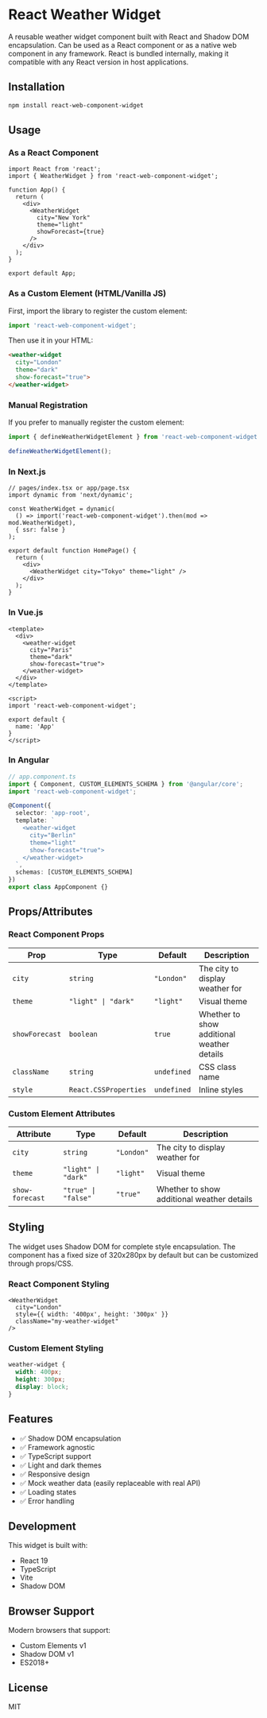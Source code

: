# React Weather Widget

A reusable weather widget component built with React and Shadow DOM encapsulation. Can be used as a React component or as a native web component in any framework. React is bundled internally, making it compatible with any React version in host applications.

## Installation

```bash
npm install react-web-component-widget
```

## Usage

### As a React Component

```tsx
import React from 'react';
import { WeatherWidget } from 'react-web-component-widget';

function App() {
  return (
    <div>
      <WeatherWidget 
        city="New York"
        theme="light"
        showForecast={true}
      />
    </div>
  );
}

export default App;
```

### As a Custom Element (HTML/Vanilla JS)

First, import the library to register the custom element:

```javascript
import 'react-web-component-widget';
```

Then use it in your HTML:

```html
<weather-widget 
  city="London" 
  theme="dark" 
  show-forecast="true">
</weather-widget>
```

### Manual Registration

If you prefer to manually register the custom element:

```javascript
import { defineWeatherWidgetElement } from 'react-web-component-widget';

defineWeatherWidgetElement();
```

### In Next.js

```tsx
// pages/index.tsx or app/page.tsx
import dynamic from 'next/dynamic';

const WeatherWidget = dynamic(
  () => import('react-web-component-widget').then(mod => mod.WeatherWidget),
  { ssr: false }
);

export default function HomePage() {
  return (
    <div>
      <WeatherWidget city="Tokyo" theme="light" />
    </div>
  );
}
```

### In Vue.js

```vue
<template>
  <div>
    <weather-widget 
      city="Paris" 
      theme="dark" 
      show-forecast="true">
    </weather-widget>
  </div>
</template>

<script>
import 'react-web-component-widget';

export default {
  name: 'App'
}
</script>
```

### In Angular

```typescript
// app.component.ts
import { Component, CUSTOM_ELEMENTS_SCHEMA } from '@angular/core';
import 'react-web-component-widget';

@Component({
  selector: 'app-root',
  template: `
    <weather-widget 
      city="Berlin" 
      theme="light" 
      show-forecast="true">
    </weather-widget>
  `,
  schemas: [CUSTOM_ELEMENTS_SCHEMA]
})
export class AppComponent {}
```

## Props/Attributes

### React Component Props

| Prop | Type | Default | Description |
|------|------|---------|-------------|
| `city` | `string` | `"London"` | The city to display weather for |
| `theme` | `"light" \| "dark"` | `"light"` | Visual theme |
| `showForecast` | `boolean` | `true` | Whether to show additional weather details |
| `className` | `string` | `undefined` | CSS class name |
| `style` | `React.CSSProperties` | `undefined` | Inline styles |

### Custom Element Attributes

| Attribute | Type | Default | Description |
|-----------|------|---------|-------------|
| `city` | `string` | `"London"` | The city to display weather for |
| `theme` | `"light" \| "dark"` | `"light"` | Visual theme |
| `show-forecast` | `"true" \| "false"` | `"true"` | Whether to show additional weather details |

## Styling

The widget uses Shadow DOM for complete style encapsulation. The component has a fixed size of 320x280px by default but can be customized through props/CSS.

### React Component Styling

```tsx
<WeatherWidget 
  city="London"
  style={{ width: '400px', height: '300px' }}
  className="my-weather-widget"
/>
```

### Custom Element Styling

```css
weather-widget {
  width: 400px;
  height: 300px;
  display: block;
}
```

## Features

- ✅ Shadow DOM encapsulation
- ✅ Framework agnostic
- ✅ TypeScript support
- ✅ Light and dark themes
- ✅ Responsive design
- ✅ Mock weather data (easily replaceable with real API)
- ✅ Loading states
- ✅ Error handling

## Development

This widget is built with:
- React 19
- TypeScript
- Vite
- Shadow DOM

## Browser Support

Modern browsers that support:
- Custom Elements v1
- Shadow DOM v1
- ES2018+

## License

MIT
